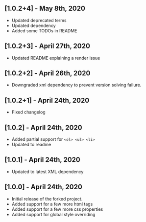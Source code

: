 ## [1.0.2+4] - May 8th, 2020

* Updated deprecated terms
* Updated dependency
* Added some TODOs in README

## [1.0.2+3] - April 27th, 2020

* Updated README explaining a render issue

## [1.0.2+2] - April 26th, 2020

* Downgraded xml dependency to prevent version solving failure.

## [1.0.2+1] - April 24th, 2020

* Fixed changelog

## [1.0.2] - April 24th, 2020

* Added partial support for `<ol> <ul> <li>`
* Updated to readme

## [1.0.1] - April 24th, 2020

* Updated to latest XML dependency

## [1.0.0] - April 24th, 2020

* Initial release of the forked project.
* Added support for a few more html tags
* Added support for a few more css properties
* Added support for global style overriding
